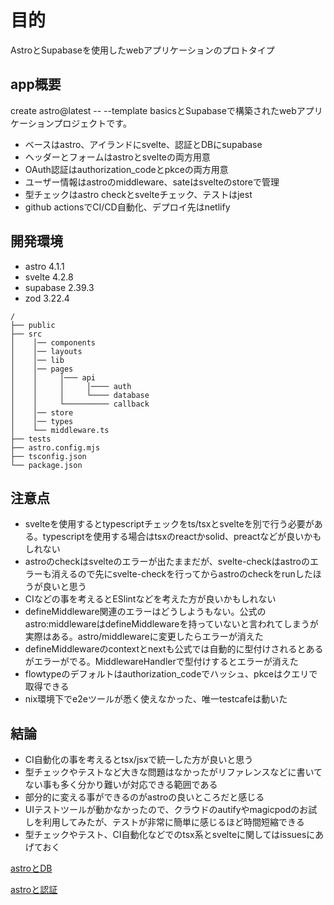 # 目的

AstroとSupabaseを使用したwebアプリケーションのプロトタイプ

## app概要

create astro@latest -- --template basicsとSupabaseで構築されたwebアプリケーションプロジェクトです。

- ベースはastro、アイランドにsvelte、認証とDBにsupabase
- ヘッダーとフォームはastroとsvelteの両方用意
- OAuth認証はauthorization_codeとpkceの両方用意
- ユーザー情報はastroのmiddleware、sateはsvelteのstoreで管理
- 型チェックはastro checkとsvelteチェック、テストはjest
- github actionsでCI/CD自動化、デプロイ先はnetlify

## 開発環境

- astro 4.1.1
- svelte 4.2.8
- supabase 2.39.3
- zod 3.22.4

```text
/ 
├── public 
├── src
│    │── components
│    │── layouts
│    │── lib
│    │── pages
│    │     │─── api
│    │     │     │──── auth
│    │     │     └──── database
│    │     └────────── callback
│    │── store
│    │── types
│    └── middleware.ts
├── tests
├── astro.config.mjs
├── tsconfig.json
└── package.json
```

## 注意点

- svelteを使用するとtypescriptチェックをts/tsxとsvelteを別で行う必要がある。typescriptを使用する場合はtsxのreactかsolid、preactなどが良いかもしれない
- astroのcheckはsvelteのエラーが出たままだが、svelte-checkはastroのエラーも消えるので先にsvelte-checkを行ってからastroのcheckをrunしたほうが良いと思う
- CIなどの事を考えるとESlintなどを考えた方が良いかもしれない
- defineMiddleware関連のエラーはどうしようもない。公式のastro:middlewareはdefineMiddlewareを持っていないと言われてしまうが実際はある。astro/middlewareに変更したらエラーが消えた
- defineMiddlewareのcontextとnextも公式では自動的に型付けされるとあるがエラーがでる。MiddlewareHandlerで型付けするとエラーが消えた
- flowtypeのデフォルトはauthorization_codeでハッシュ、pkceはクエリで取得できる
- nix環境下でe2eツールが悉く使えなかった、唯一testcafeは動いた

## 結論

- CI自動化の事を考えるとtsx/jsxで統一した方が良いと思う
- 型チェックやテストなど大きな問題はなかったがリファレンスなどに書いてない事も多く分かり難いが対応できる範囲である
- 部分的に変える事ができるのがastroの良いところだと感じる
- UIテストツールが動かなかったので、クラウドのautifyやmagicpodのお試しを利用してみたが、テストが非常に簡単に感じるほど時間短縮できる
- 型チェックやテスト、CI自動化などでのtsx系とsvelteに関してはissuesにあげておく

[astroとDB](https://github.com/k-gitest/astro-supa-auth-database)

[astroと認証](https://github.com/k-gitest/astro-supa-auth)